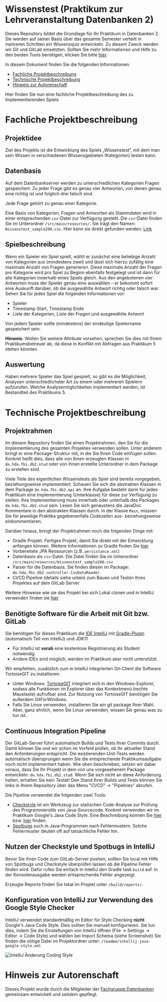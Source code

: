 # Wissenstest (Praktikum zur Lehrveranstaltung Datenbanken 2)

Dieses Repository bildet die Grundlage für Ihr Praktikum in Datenbanken 2. Sie werden auf seiner Basis über das gesamte Semester verteilt in mehreren Schritten ein Wissensquiz entwickeln.
Zu diesem Zweck werden wir Git und GitLab einsetzten. Sollten Sie mehr Informationen und Hilfe zu den beiden Tools benötigen, klicken Sie bitte [hier](readme/gitandgitlab.md).

In diesem Dokument finden Sie die folgenden Informationen:

- [Fachliche Projektbeschreibung](#fachliche-projektbeschreibung)
- [Technische Projektbeschreibung](#technische-projektbeschreibung)
- [Hinweis zur Autorenschaft](#hinweis-zur-autorenschaft)

Hier finden Sie nun eine fachliche Projektbeschreibung des zu Implementierenden Spiels

# Fachliche Projektbeschreibung

## Projektidee

Ziel des Projekts ist die Entwicklung des Spiels „Wissenstest“, mit dem man sein Wissen in verschiedenen Wissensgebieten (Kategorien) testen kann.

## Datenbasis

Auf dem Datenbankserver werden zu unterschiedlichen Kategorien Fragen gespeichert.
Zu jeder Frage gibt es genau vier Antworten, von denen genau eine richtig ist und folglich drei falsch sind.

Jede Frage gehört zu genau einer Kategorie.

Eine Basis von Kategorien, Fragen und Antworten als Stammdaten wird in einer entsprechenden `csv`-Datei zur Verfügung gestellt. Die `csv`-Datei finden Sie im Unterordner `/src/main/resources/`. Sie trägt den Namen: `Wissenstest_sample200.csv`. Hier kann sie direkt gefunden werden: [Link](/src/main/resources/Wissenstest_sample200.csv)

## Spielbeschreibung

Wenn ein Spieler ein Spiel spielt, wählt er zunächst eine beliebige Anzahl von Kategorien aus (mindestens zwei) und lässt sich hierzu zufällig eine maximale Anzahl von Fragen generieren. Diese maximale Anzahl der Fragen pro Kategorie wird pro Spiel zu Beginn ebenfalls festgelegt und ist dann für alle Kategorien innerhalb eines Spiels gleich.
Aus den angebotenen vier Antworten muss der Spieler genau eine auswählen – er bekommt sofort eine Auskunft darüber, ob die ausgewählte Antwort richtig oder falsch war.
Sehen Sie für jedes Spiel die folgenden Informationen vor:

- Spieler
- Timestamp Start, Timestamp Ende
- Liste der Kategorien, Liste der Fragen und ausgewählte Antwort

Von jedem Spieler sollte (mindestens) der eindeutige Spielername gespeichert sein.

**Hinweis**: Wollen Sie weitere Attribute vorsehen, sprechen Sie dies mit Ihrem Praktikumsbetreuer ab, da diese in Konflikt mit Abfragen aus Praktikum 5 stehen könnten.

## Auswertung

Haben mehrere Spieler das Spiel gespielt, so gibt es die Möglichkeit, Analysen unterschiedlichster Art zu einem oder mehreren Spielern aufzurufen. Welche Analysemöglichkeiten implementiert werden, ist Bestandteil des Praktikums 5.

# Technische Projektbeschreibung

## Projektrahmen

Im diesem Repository finden Sie einen Projektrahmen, den Sie für die Implementierung des gesamten Projektes verwenden sollen. Unter anderem bringt er eine Package-Struktur mit, in die Sie Ihren Code einfügen sollen. Konkret heißt dies, dass alle von Ihnen erzeugten Klassen in `de.hda.fbi.db2.stud` oder von ihnen erstellte Unterordner in dem Package zu erstellen sind.

Viele Teile des eigentlichen Wissenstests als Spiel sind bereits vorgegeben, beziehungsweise implementiert. Schauen Sie sich die abstrakten Klassen in dem Package `de.hda.fbi.db2.api` an. Ihre Aufgabe besteht darin für jedes Praktikum eine Implementierung (Unterklasse) für diese zur Verfügung zu stellen. Ihre Implementierung muss innerhalb oder unterhalb des Packages `de.hda.fbi.db2.stud` sein. Lesen Sie sich genaustens die JavaDoc Kommentare in den abstrakten Klassen durch.
In der Klasse `Main`, müssen Sie für jeweilige Praktika gegebenenfalls Codezeilen aus- beziehungsweise einkommentieren.

Darüber hinaus, bringt der Projektrahmen noch die folgenden Dinge mit:

- Gradle Projekt: Fertiges Projekt, damit Sie direkt mit der Entwicklung anfangen können. Weitere Informationen zu Gradle finden Sie [hier](https://gradle.org/)
- Vorbereitete JPA Ressourcen (z.B. `persistance.xml`)
- Datenbasis als `csv`-Datei. Die Datei finden Sie im Unterordner `/src/main/resources/Wissenstest_sample200.csv`
- Parser für die Datenbasis. Sie finden diesen im Package: `de.hda.fbi.db2.controller.CsvDataReader`
- CI/CD Pipeline (details siehe unten) zum Bauen und Testen Ihres Projektes auf dem GitLab Server

Weitere Hinweise wie sie das Projekt bei sich Lokal clonen und in IntelliJ verwenden finden sie [hier](readme/gitandgitlab.md)

## Benötigte Software für die Arbeit mit Git bzw. GitLab

Sie benötigen für dieses Praktikum die [IDE IntelliJ](https://www.jetbrains.com/idea/) mit [Gradle-Plugin](https://docs.gradle.org/current/userguide/idea_plugin.html) (automatisch Teil von IntelliJ) und JDK11

- Für IntelliJ ist **vorab** eine kostenlose Registrierung als Student notwendig.
- Andere IDEs sind möglich, werden im Praktikum aber nicht unterstützt.

Wir empfehlen, zusätzlich zum in IntelliJ integrierten Git-Client die Software TortoiseGIT zu installieren:

- Unter Windows: [TortoiseGIT](https://tortoisegit.org/) integriert sich in den Windows-Explorer, sodass alle Funktionen im Explorer über das Kontextmenü (rechte Maustaste) aufrufbar sind. Zur Nutzung von TortoiseGIT benötigen Sie außerdem GitForWindows.
- Falls Sie Linux verwenden, installieren Sie ein git package Ihrer Wahl. Aber, ganz ehrlich, wenn Sie Linux verwenden, wissen Sie genau was zu tun ist.

## Continuous Integration Pipeline

Der GitLab-Server führt automatisch Builds und Tests Ihrer Commits durch. Damit können Sie und wir schon im Vorfeld prüfen, ob Ihr aktueller Stand den Anforderungen entspricht. Die existierenden Unit-Tests werden automatisch übersprungen wenn Sie die entsprechende Praktikumsaufgabe noch nicht implementiert haben.
Wie oben beschrieben, setzen wir dabei voraus, dass Sie Ihr Projekt in dem von uns vorgesehenem Package entwickeln: `de.hda.fbi.db2.stud`. Wenn Sie sich nicht an diese Anforderung halten, erhalten Sie kein Testat! Den Stand Ihrer Builds und Tests können Sie links in Ihrem Repository über das Menu "CI/CD" &rarr; "Pipelines" abrufen.

Die Pipeline verwendet die folgenden zwei Tools:

- [Checkstyle](https://checkstyle.sourceforge.io/) ist ein Werkzeug zur statischen Code-Analyse zur Prüfung des Programmierstils von Java-Sourcecode. Konkret verwenden wir im Praktikum Google's Java Code Style. Eine Beschreibung können Sie [hier](https://google.github.io/styleguide/javaguide.html) bzw. [hier](https://checkstyle.sourceforge.io/google_style.html) finden.
- [Spotbugs](https://spotbugs.github.io/) such in Java-Programmen nach Fehlermustern. Solche Fehlermuster deuten oft auf tatsächliche Fehler hin.

## Nutzen der Checkstyle und Spotbugs in IntelliJ

Bevor Sie ihren Code zum GitLab-Server pushen, sollten Sie local mit Hilfe von Spotbugs und Checkstyle überprüfen lassen ob die Pipeline Fehler finden wird. Dafür rufen Sie einfach in IntelliJ den Gradle task `build` auf. In der Konsolenausgabe werden entsprechende Fehler angezeigt.

Erzeugte Reports finden Sie lokal im Projekt unter `/build/reports/`.

## Konfiguration von IntelliJ zur Verwendung des Google Style Checker

IntelliJ verwendet standardmäßig im Editor für Style Checking **nicht** Google's Java Code Style. Dies sollten Sie manuell konfigurieren. Sie tun dies, indem Sie die Einstellungen von IntelliJ öffnen (File &rarr; Settings &rarr; Editor &rarr; Code Style) und wählen bei Import Schema (siehe Screenshot)
Sie finden die nötige Datei im Projektordner unter: `/readme/intellij-java-google-style.xml`

![IntelliJ Änderung Coding Style](readme/intellij-googlestyleplugin.png)

# Hinweis zur Autorenschaft

Dieses Projekt wurde durch die Mitglieder der [Fachgruppe Datenbanken](https://fbi.h-da.de/fachbereich/fachgruppen/datenbanken/) gemeinsam entwickelt und seitdem gepflegt.
